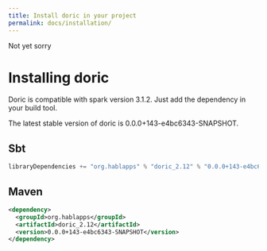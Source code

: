 ```yaml
---
title: Install doric in your project
permalink: docs/installation/
---
```

Not yet sorry
# Installing doric
Doric is compatible with spark version 3.1.2. Just add the dependency in your build tool.

The latest stable version of doric is 0.0.0+143-e4bc6343-SNAPSHOT.

## Sbt
```scala
libraryDependencies += "org.hablapps" % "doric_2.12" % "0.0.0+143-e4bc6343-SNAPSHOT"
```
## Maven
```xml
<dependency>
  <groupId>org.hablapps</groupId>
  <artifactId>doric_2.12</artifactId>
  <version>0.0.0+143-e4bc6343-SNAPSHOT</version>
</dependency>
```
